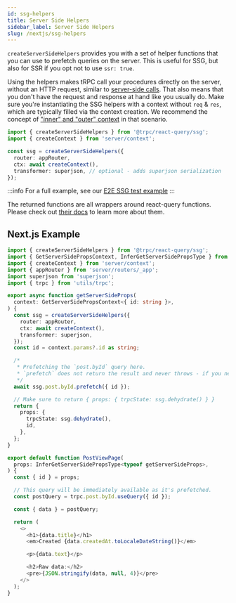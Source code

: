 ```yaml
---
id: ssg-helpers
title: Server Side Helpers
sidebar_label: Server Side Helpers
slug: /nextjs/ssg-helpers
---
```


`createServerSideHelpers` provides you with a set of helper functions that you can use to prefetch queries on the server. This is useful for SSG, but also for SSR if you opt not to use `ssr: true`.

Using the helpers makes tRPC call your procedures directly on the server, without an HTTP request, similar to [server-side calls](/docs/server/server-side-calls).
That also means that you don't have the request and response at hand like you usually do. Make sure you're instantiating the SSG helpers with a context without `req` & `res`, which are typically filled via the context creation. We recommend the concept of ["inner" and "outer" context](/docs/server/context) in that scenario.

```ts
import { createServerSideHelpers } from '@trpc/react-query/ssg';
import { createContext } from 'server/context';

const ssg = createServerSideHelpers({
  router: appRouter,
  ctx: await createContext(),
  transformer: superjson, // optional - adds superjson serialization
});
```

:::info
For a full example, see our [E2E SSG test example](https://github.com/trpc/trpc/tree/main/examples/.test/ssg)
:::

The returned functions are all wrappers around react-query functions. Please check out [their docs](https://react-query.tanstack.com/overview) to learn more about them.

## Next.js Example

```ts title='pages/posts/[id].tsx'
import { createServerSideHelpers } from '@trpc/react-query/ssg';
import { GetServerSidePropsContext, InferGetServerSidePropsType } from 'next';
import { createContext } from 'server/context';
import { appRouter } from 'server/routers/_app';
import superjson from 'superjson';
import { trpc } from 'utils/trpc';

export async function getServerSideProps(
  context: GetServerSidePropsContext<{ id: string }>,
) {
  const ssg = createServerSideHelpers({
    router: appRouter,
    ctx: await createContext(),
    transformer: superjson,
  });
  const id = context.params?.id as string;

  /*
   * Prefetching the `post.byId` query here.
   * `prefetch` does not return the result and never throws - if you need that behavior, use `fetch` instead.
   */
  await ssg.post.byId.prefetch({ id });

  // Make sure to return { props: { trpcState: ssg.dehydrate() } }
  return {
    props: {
      trpcState: ssg.dehydrate(),
      id,
    },
  };
}

export default function PostViewPage(
  props: InferGetServerSidePropsType<typeof getServerSideProps>,
) {
  const { id } = props;

  // This query will be immediately available as it's prefetched.
  const postQuery = trpc.post.byId.useQuery({ id });

  const { data } = postQuery;

  return (
    <>
      <h1>{data.title}</h1>
      <em>Created {data.createdAt.toLocaleDateString()}</em>

      <p>{data.text}</p>

      <h2>Raw data:</h2>
      <pre>{JSON.stringify(data, null, 4)}</pre>
    </>
  );
}
```
